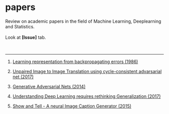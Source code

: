 # papers

Review on academic papers in the field of Machine Learning, Deeplearning and Statistics. <br><br>
Look at **[Issue]** tab.

<br>
<hr/>

1. [Learning representation from backpropagating errors (1986)](http://www.cs.toronto.edu/~hinton/absps/naturebp.pdf)

2. [Unpaired Image to Image Translation using cycle-consistent advarsarial net (2017)](http://openaccess.thecvf.com/content_ICCV_2017/papers/Zhu_Unpaired_Image-To-Image_Translation_ICCV_2017_paper.pdf)

3. [Generative Adversarial Nets (2014)](http://papers.nips.cc/paper/5423-generative-adversarial-nets.pdf)

4. [Understanding Deep Learning requires rethinking Generalization (2017)](https://arxiv.org/pdf/1611.03530.pdf?from=timeline&isappinstalled=0)

5. [Show and Tell - A neural Image Caption Generator (2015)](https://www.cv-foundation.org/openaccess/content_cvpr_2015/papers/Vinyals_Show_and_Tell_2015_CVPR_paper.pdf)
